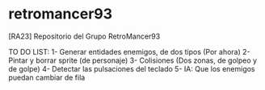 # retromancer93
[RA23] Repositorio del Grupo RetroMancer93


TO DO LIST:
1- Generar entidades enemigos, de dos tipos (Por ahora)
2- Pintar y borrar sprite (de personaje)
3- Colisiones (Dos zonas, de golpeo y de golpe)
4- Detectar las pulsaciones del teclado
5- IA: Que los enemigos puedan cambiar de fila
